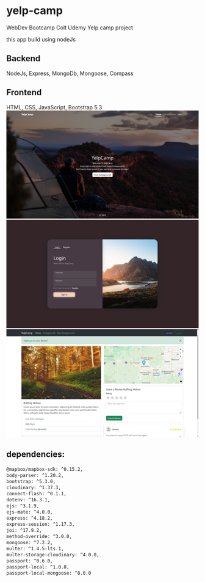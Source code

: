 # yelp-camp
WebDev Bootcamp Colt Udemy Yelp camp project

this app build using nodeJs
## Backend
NodeJs, Express, MongoDb, Mongoose, Compass

## Frontend
HTML, CSS, JavaScript, Bootstrap 5.3
<img src="homess.png">
<img src="loginss.png">
<img src="showss.png">

## dependencies: 
    @mapbox/mapbox-sdk: ^0.15.2,
    body-parser: ^1.20.2,
    bootstrap: ^5.3.0,
    cloudinary: ^1.37.3,
    connect-flash: ^0.1.1,
    dotenv: ^16.3.1,
    ejs: ^3.1.9,
    ejs-mate: ^4.0.0,
    express: ^4.18.2,
    express-session: ^1.17.3,
    joi: ^17.9.2,
    method-override: ^3.0.0,
    mongoose: ^7.2.2,
    multer: ^1.4.5-lts.1,
    multer-storage-cloudinary: ^4.0.0,
    passport: ^0.6.0,
    passport-local: ^1.0.0,
    passport-local-mongoose: ^8.0.0
